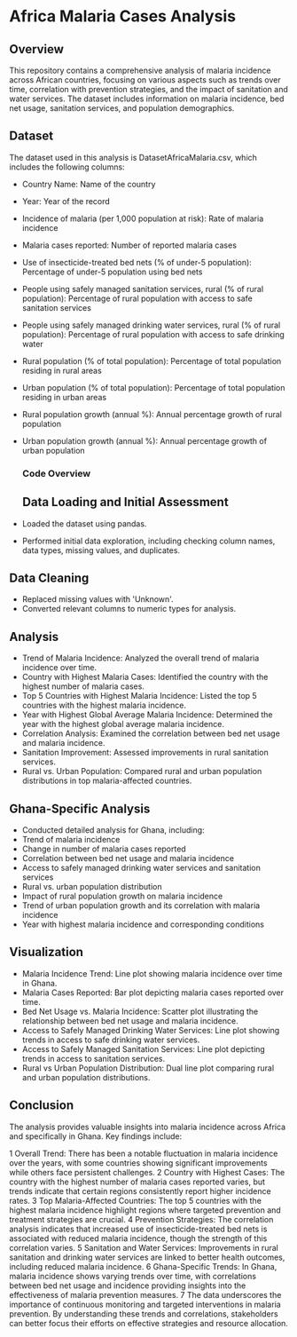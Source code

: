 # Africa Malaria Cases Analysis
## Overview
This repository contains a comprehensive analysis of malaria incidence across African countries, focusing on various aspects such as trends over time, correlation with prevention strategies, and the impact of sanitation and water services. The dataset includes information on malaria incidence, bed net usage, sanitation services, and population demographics.
## Dataset
The dataset used in this analysis is DatasetAfricaMalaria.csv, which includes the following columns:

- Country Name: Name of the country
- Year: Year of the record
- Incidence of malaria (per 1,000 population at risk): Rate of malaria incidence
- Malaria cases reported: Number of reported malaria cases
- Use of insecticide-treated bed nets (% of under-5 population): Percentage of under-5 population using bed nets
- People using safely managed sanitation services, rural (% of rural population): Percentage of rural population with access to safe sanitation services
- People using safely managed drinking water services, rural (% of rural population): Percentage of rural population with access to safe drinking water
- Rural population (% of total population): Percentage of total population residing in rural areas
- Urban population (% of total population): Percentage of total population residing in urban areas
- Rural population growth (annual %): Annual percentage growth of rural population
- Urban population growth (annual %): Annual percentage growth of urban population

  ### Code Overview
  ## Data Loading and Initial Assessment
 - Loaded the dataset using pandas.
 - Performed initial data exploration, including checking column names, data types, 
    missing values, and duplicates.
  
 ## Data Cleaning
 - Replaced missing values with 'Unknown'.
 - Converted relevant columns to numeric types for analysis.
   
 ## Analysis
- Trend of Malaria Incidence: Analyzed the overall trend of malaria incidence over time.
- Country with Highest Malaria Cases: Identified the country with the highest number of malaria cases.
- Top 5 Countries with Highest Malaria Incidence: Listed the top 5 countries with the highest malaria incidence.
- Year with Highest Global Average Malaria Incidence: Determined the year with the highest global average malaria incidence.
- Correlation Analysis: Examined the correlation between bed net usage and malaria incidence.
- Sanitation Improvement: Assessed improvements in rural sanitation services.
- Rural vs. Urban Population: Compared rural and urban population distributions in top malaria-affected countries.


## Ghana-Specific Analysis

- Conducted detailed analysis for Ghana, including:
- Trend of malaria incidence
- Change in number of malaria cases reported
- Correlation between bed net usage and malaria incidence
- Access to safely managed drinking water services and sanitation services
- Rural vs. urban population distribution
- Impact of rural population growth on malaria incidence
- Trend of urban population growth and its correlation with malaria incidence
- Year with highest malaria incidence and corresponding conditions
   
 ## Visualization
- Malaria Incidence Trend: Line plot showing malaria incidence over time in Ghana.
- Malaria Cases Reported: Bar plot depicting malaria cases reported over time.
- Bed Net Usage vs. Malaria Incidence: Scatter plot illustrating the relationship between bed net usage and malaria incidence.
- Access to Safely Managed Drinking Water Services: Line plot showing trends in access to safe drinking water services.
- Access to Safely Managed Sanitation Services: Line plot depicting trends in access to sanitation services.
- Rural vs Urban Population Distribution: Dual line plot comparing rural and urban population distributions.

## Conclusion
The analysis provides valuable insights into malaria incidence across Africa and specifically in Ghana. Key findings include:

1 Overall Trend: There has been a notable fluctuation in malaria incidence over the years, with some countries showing significant improvements while others face persistent challenges.
2 Country with Highest Cases: The country with the highest number of malaria cases reported varies, but trends indicate that certain regions consistently report higher incidence rates.
3 Top Malaria-Affected Countries: The top 5 countries with the highest malaria incidence highlight regions where targeted prevention and treatment strategies are crucial.
4 Prevention Strategies: The correlation analysis indicates that increased use of insecticide-treated bed nets is associated with reduced malaria incidence, though the strength of this correlation varies.
5 Sanitation and Water Services: Improvements in rural sanitation and drinking water services are linked to better health outcomes, including reduced malaria incidence.
6 Ghana-Specific Trends: In Ghana, malaria incidence shows varying trends over time, with correlations between bed net usage and incidence providing insights into the effectiveness of malaria prevention measures.
7 The data underscores the importance of continuous monitoring and targeted interventions in malaria prevention. By understanding these trends and correlations, stakeholders can better focus their efforts on effective strategies and resource allocation.
 
